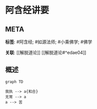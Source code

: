 # 阿含经讲要

## META

**标签**: #阿含经; #如源法师; #小乘佛学; #佛学

**关联**:  [[解脱道论]] [[解脱道论#^edae04]]

## 概述

```mermaid
graph TD

我执 --> a{和合}
无常 --> a
a --> 苦
	
```

